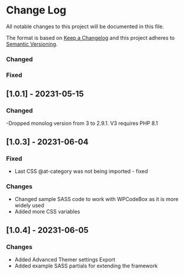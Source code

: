 # Change Log
All notable changes to this project will be documented in this file.

The format is based on [Keep a Changelog](http://keepachangelog.com/)
and this project adheres to [Semantic Versioning](http://semver.org/).


### Changed

### Fixed

## [1.0.1] - 20231-05-15


### Changed
-Dropped monolog version from 3 to 2.9.1. V3 requires PHP 8.1

## [1.0.3] - 20231-06-04

### Fixed
- Last CSS @at-category was not being imported - fixed

### Changes
- Changed sample SASS code to work with WPCodeBox as it is more widely used
- Added more CSS variables

## [1.0.4] - 20231-06-05

### Changes
- Added Advanced Themer settings Export
- Added example SASS partials for extending the framework